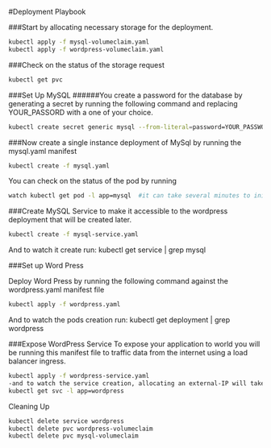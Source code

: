 #Deployment Playbook


###Start by allocating necessary storage for the deployment. 

```bash
kubectl apply -f mysql-volumeclaim.yaml
kubectl apply -f wordpress-volumeclaim.yaml
```

###Check on the status of the storage request
```bash
kubectl get pvc
```

###Set Up MySQL
######You create a password for the database by generating a secret by running the following command and replacing YOUR_PASSORD with a one of your choice. 

```bash
kubectl create secret generic mysql --from-literal=password=YOUR_PASSWORD
```

###Now create a single instance deployment of MySql by running the mysql.yaml manifest
```bash
kubectl create -f mysql.yaml
```
You can check on the status of the pod by running
```bash
watch kubectl get pod -l app=mysql  #it can take several minutes to initially create
```

###Create MySQL Service to make it accessible to the wordpress deployment that will be created later.
```bash
kubectl create -f mysql-service.yaml
```
And to watch it create run: kubectl get service | grep mysql

###Set up Word Press

Deploy Word Press by running the following command against the wordpress.yaml manifest file
```bash
kubectl apply -f wordpress.yaml
```
And to watch the pods creation run: kubectl get deployment | grep wordpress

###Expose WordPress Service
To expose your application to world you will be running this manifest file to traffic data from the internet using a load balancer ingress. 
```bash
kubectl apply -f wordpress-service.yaml
-and to watch the service creation, allocating an external-IP will take several minutes. 
kubectl get svc -l app=wordpress
```

Cleaning Up
```bash
kubectl delete service wordpress
kubectl delete pvc wordpress-volumeclaim
kubectl delete pvc mysql-volumeclaim
```






